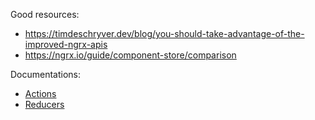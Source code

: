 Good resources:
- https://timdeschryver.dev/blog/you-should-take-advantage-of-the-improved-ngrx-apis
- https://ngrx.io/guide/component-store/comparison

Documentations:
- [Actions](./actions.md)
- [Reducers](./reducers.md)

